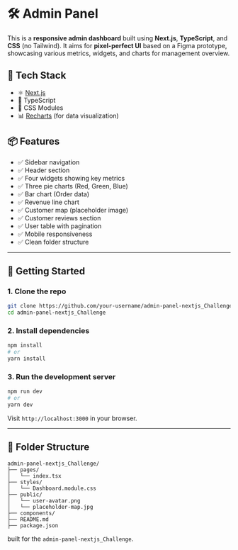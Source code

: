 # 🛠️ Admin Panel 

This is a **responsive admin dashboard** built using **Next.js**, **TypeScript**, and **CSS** (no Tailwind). It aims for **pixel-perfect UI** based on a Figma prototype, showcasing various metrics, widgets, and charts for management overview.

## 🔧 Tech Stack

* ⚛️ [Next.js](https://nextjs.org/)
* 📘 TypeScript
* 🎨 CSS Modules
* 📊 [Recharts](https://recharts.org/en-US) (for data visualization)

## 📦 Features

* ✅ Sidebar navigation
* ✅ Header section
* ✅ Four widgets showing key metrics
* ✅ Three pie charts (Red, Green, Blue)
* ✅ Bar chart (Order data)
* ✅ Revenue line chart
* ✅ Customer map (placeholder image)
* ✅ Customer reviews section
* ✅ User table with pagination
* ✅ Mobile responsiveness
* ✅ Clean folder structure

---

## 🚀 Getting Started

### 1. Clone the repo

```bash
git clone https://github.com/your-username/admin-panel-nextjs_Challenge.git
cd admin-panel-nextjs_Challenge
```

### 2. Install dependencies

```bash
npm install
# or
yarn install
```

### 3. Run the development server

```bash
npm run dev
# or
yarn dev
```

Visit `http://localhost:3000` in your browser.

---

## 📂 Folder Structure

```
admin-panel-nextjs_Challenge/
├── pages/
│   └── index.tsx
├── styles/
│   └── Dashboard.module.css
├── public/
│   └── user-avatar.png
│   └── placeholder-map.jpg
├── components/           
├── README.md
├── package.json
```





built for the `admin-panel-nextjs_Challenge`.
